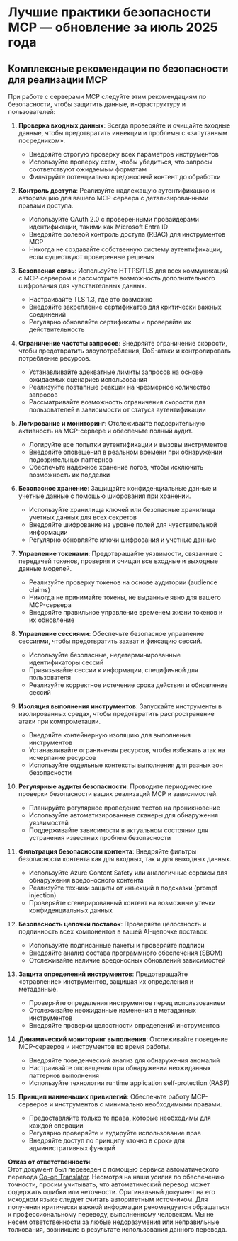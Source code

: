 <!--
CO_OP_TRANSLATOR_METADATA:
{
  "original_hash": "c3f4ea5732d64bf965e8aa2907759709",
  "translation_date": "2025-07-17T01:54:46+00:00",
  "source_file": "02-Security/mcp-security-best-practices-2025.md",
  "language_code": "ru"
}
-->
# Лучшие практики безопасности MCP — обновление за июль 2025 года

## Комплексные рекомендации по безопасности для реализации MCP

При работе с серверами MCP следуйте этим рекомендациям по безопасности, чтобы защитить данные, инфраструктуру и пользователей:

1. **Проверка входных данных**: Всегда проверяйте и очищайте входные данные, чтобы предотвратить инъекции и проблемы с «запутанным посредником».
   - Внедряйте строгую проверку всех параметров инструментов
   - Используйте проверку схем, чтобы убедиться, что запросы соответствуют ожидаемым форматам
   - Фильтруйте потенциально вредоносный контент до обработки

2. **Контроль доступа**: Реализуйте надлежащую аутентификацию и авторизацию для вашего MCP-сервера с детализированными правами доступа.
   - Используйте OAuth 2.0 с проверенными провайдерами идентификации, такими как Microsoft Entra ID
   - Внедряйте ролевой контроль доступа (RBAC) для инструментов MCP
   - Никогда не создавайте собственную систему аутентификации, если существуют проверенные решения

3. **Безопасная связь**: Используйте HTTPS/TLS для всех коммуникаций с MCP-сервером и рассмотрите возможность дополнительного шифрования для чувствительных данных.
   - Настраивайте TLS 1.3, где это возможно
   - Внедряйте закрепление сертификатов для критически важных соединений
   - Регулярно обновляйте сертификаты и проверяйте их действительность

4. **Ограничение частоты запросов**: Внедряйте ограничение скорости, чтобы предотвратить злоупотребления, DoS-атаки и контролировать потребление ресурсов.
   - Устанавливайте адекватные лимиты запросов на основе ожидаемых сценариев использования
   - Реализуйте поэтапные реакции на чрезмерное количество запросов
   - Рассматривайте возможность ограничения скорости для пользователей в зависимости от статуса аутентификации

5. **Логирование и мониторинг**: Отслеживайте подозрительную активность на MCP-сервере и обеспечьте полный аудит.
   - Логируйте все попытки аутентификации и вызовы инструментов
   - Внедряйте оповещения в реальном времени при обнаружении подозрительных паттернов
   - Обеспечьте надежное хранение логов, чтобы исключить возможность их подделки

6. **Безопасное хранение**: Защищайте конфиденциальные данные и учетные данные с помощью шифрования при хранении.
   - Используйте хранилища ключей или безопасные хранилища учетных данных для всех секретов
   - Внедряйте шифрование на уровне полей для чувствительной информации
   - Регулярно обновляйте ключи шифрования и учетные данные

7. **Управление токенами**: Предотвращайте уязвимости, связанные с передачей токенов, проверяя и очищая все входные и выходные данные моделей.
   - Реализуйте проверку токенов на основе аудитории (audience claims)
   - Никогда не принимайте токены, не выданные явно для вашего MCP-сервера
   - Внедряйте правильное управление временем жизни токенов и их обновление

8. **Управление сессиями**: Обеспечьте безопасное управление сессиями, чтобы предотвратить захват и фиксацию сессий.
   - Используйте безопасные, недетерминированные идентификаторы сессий
   - Привязывайте сессии к информации, специфичной для пользователя
   - Реализуйте корректное истечение срока действия и обновление сессий

9. **Изоляция выполнения инструментов**: Запускайте инструменты в изолированных средах, чтобы предотвратить распространение атаки при компрометации.
   - Внедряйте контейнерную изоляцию для выполнения инструментов
   - Устанавливайте ограничения ресурсов, чтобы избежать атак на исчерпание ресурсов
   - Используйте отдельные контексты выполнения для разных зон безопасности

10. **Регулярные аудиты безопасности**: Проводите периодические проверки безопасности ваших реализаций MCP и зависимостей.
    - Планируйте регулярное проведение тестов на проникновение
    - Используйте автоматизированные сканеры для обнаружения уязвимостей
    - Поддерживайте зависимости в актуальном состоянии для устранения известных проблем безопасности

11. **Фильтрация безопасности контента**: Внедряйте фильтры безопасности контента как для входных, так и для выходных данных.
    - Используйте Azure Content Safety или аналогичные сервисы для обнаружения вредоносного контента
    - Реализуйте техники защиты от инъекций в подсказки (prompt injection)
    - Проверяйте сгенерированный контент на возможные утечки конфиденциальных данных

12. **Безопасность цепочки поставок**: Проверяйте целостность и подлинность всех компонентов в вашей AI-цепочке поставок.
    - Используйте подписанные пакеты и проверяйте подписи
    - Внедряйте анализ состава программного обеспечения (SBOM)
    - Отслеживайте наличие вредоносных обновлений зависимостей

13. **Защита определений инструментов**: Предотвращайте «отравление» инструментов, защищая их определения и метаданные.
    - Проверяйте определения инструментов перед использованием
    - Отслеживайте неожиданные изменения в метаданных инструментов
    - Внедряйте проверки целостности определений инструментов

14. **Динамический мониторинг выполнения**: Отслеживайте поведение MCP-серверов и инструментов во время работы.
    - Внедряйте поведенческий анализ для обнаружения аномалий
    - Настраивайте оповещения при обнаружении неожиданных паттернов выполнения
    - Используйте технологии runtime application self-protection (RASP)

15. **Принцип наименьших привилегий**: Обеспечьте работу MCP-серверов и инструментов с минимально необходимыми правами.
    - Предоставляйте только те права, которые необходимы для каждой операции
    - Регулярно проверяйте и аудируйте использование прав
    - Внедряйте доступ по принципу «точно в срок» для административных функций

**Отказ от ответственности**:  
Этот документ был переведен с помощью сервиса автоматического перевода [Co-op Translator](https://github.com/Azure/co-op-translator). Несмотря на наши усилия по обеспечению точности, просим учитывать, что автоматический перевод может содержать ошибки или неточности. Оригинальный документ на его исходном языке следует считать авторитетным источником. Для получения критически важной информации рекомендуется обращаться к профессиональному переводу, выполненному человеком. Мы не несем ответственности за любые недоразумения или неправильные толкования, возникшие в результате использования данного перевода.